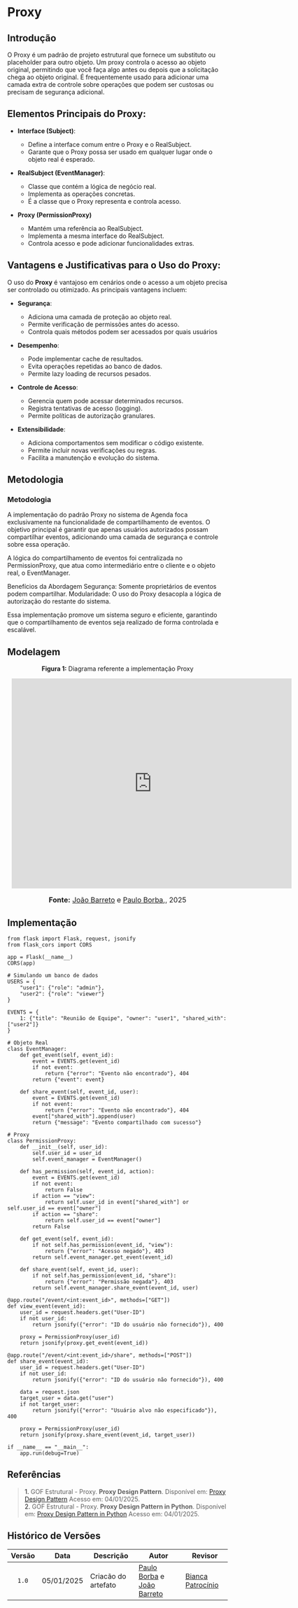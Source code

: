 # Proxy

## Introdução

O Proxy é um padrão de projeto estrutural que fornece um substituto ou placeholder para outro objeto. Um proxy controla o acesso ao objeto original, permitindo que você faça algo antes ou depois que a solicitação chega ao objeto original. É frequentemente usado para adicionar uma camada extra de controle sobre operações que podem ser custosas ou precisam de segurança adicional.

## Elementos Principais do Proxy:

- **Interface (Subject)**: 
    - Define a interface comum entre o Proxy e o RealSubject.
    - Garante que o Proxy possa ser usado em qualquer lugar onde o objeto real é esperado.
  
- **RealSubject (EventManager)**: 
    - Classe que contém a lógica de negócio real.
    - Implementa as operações concretas.
    - É a classe que o Proxy representa e controla acesso.

- **Proxy (PermissionProxy)**
    - Mantém uma referência ao RealSubject.
    - Implementa a mesma interface do RealSubject.
    - Controla acesso e pode adicionar funcionalidades extras.

## Vantagens e Justificativas para o Uso do Proxy:

O uso do **Proxy** é vantajoso em cenários onde o acesso a um objeto precisa ser controlado ou otimizado. As principais vantagens incluem:

- **Segurança**: 
    - Adiciona uma camada de proteção ao objeto real.
    - Permite verificação de permissões antes do acesso.
    - Controla quais métodos podem ser acessados por quais usuários

- **Desempenho**: 
    - Pode implementar cache de resultados.
    - Evita operações repetidas ao banco de dados.
    - Permite lazy loading de recursos pesados.

- **Controle de Acesso**: 
    - Gerencia quem pode acessar determinados recursos.
    - Registra tentativas de acesso (logging).
    - Permite políticas de autorização granulares.

- **Extensibilidade**: 
    - Adiciona comportamentos sem modificar o código existente.
    - Permite incluir novas verificações ou regras.
    - Facilita a manutenção e evolução do sistema.

## Metodologia

### **Metodologia**

A implementação do padrão Proxy no sistema de Agenda foca exclusivamente na funcionalidade de compartilhamento de eventos. O objetivo principal é garantir que apenas usuários autorizados possam compartilhar eventos, adicionando uma camada de segurança e controle sobre essa operação.

A lógica do compartilhamento de eventos foi centralizada no PermissionProxy, que atua como intermediário entre o cliente e o objeto real, o EventManager.

Benefícios da Abordagem
Segurança: Somente proprietários de eventos podem compartilhar.
Modularidade: O uso do Proxy desacopla a lógica de autorização do restante do sistema.
 
Essa implementação promove um sistema seguro e eficiente, garantindo que o compartilhamento de eventos seja realizado de forma controlada e escalável.

## Modelagem

<p style="text-align: center"><b>Figura 1:</b> Diagrama referente a implementação Proxy</p>
<div align="center">
  <div style="width: 640px; height: 480px; margin: 10px; position: relative;"><iframe allowfullscreen frameborder="0" style="width:640px; height:480px" src="https://lucid.app/documents/embedded/19dedd0c-22f4-4412-b249-bb33ba188ed0" id="LtZG1916LoEq"></iframe></div>
</div>
<font size="3"><p style="text-align: center"><b>Fonte:</b> <a href="https://github.com/JoaoBarreto03">João Barreto</a> e <a href="https://github.com/paulohborba">Paulo Borba</a>,, 2025</p></font>


## Implementação

    from flask import Flask, request, jsonify
    from flask_cors import CORS

    app = Flask(__name__)
    CORS(app)

    # Simulando um banco de dados
    USERS = {
        "user1": {"role": "admin"},
        "user2": {"role": "viewer"}
    }

    EVENTS = {
        1: {"title": "Reunião de Equipe", "owner": "user1", "shared_with": ["user2"]}
    }

    # Objeto Real
    class EventManager:
        def get_event(self, event_id):
            event = EVENTS.get(event_id)
            if not event:
                return {"error": "Evento não encontrado"}, 404
            return {"event": event}

        def share_event(self, event_id, user):
            event = EVENTS.get(event_id)
            if not event:
                return {"error": "Evento não encontrado"}, 404
            event["shared_with"].append(user)
            return {"message": "Evento compartilhado com sucesso"}

    # Proxy
    class PermissionProxy:
        def __init__(self, user_id):
            self.user_id = user_id
            self.event_manager = EventManager()

        def has_permission(self, event_id, action):
            event = EVENTS.get(event_id)
            if not event:
                return False
            if action == "view":
                return self.user_id in event["shared_with"] or self.user_id == event["owner"]
            if action == "share":
                return self.user_id == event["owner"]
            return False

        def get_event(self, event_id):
            if not self.has_permission(event_id, "view"):
                return {"error": "Acesso negado"}, 403
            return self.event_manager.get_event(event_id)

        def share_event(self, event_id, user):
            if not self.has_permission(event_id, "share"):
                return {"error": "Permissão negada"}, 403
            return self.event_manager.share_event(event_id, user)

    @app.route("/event/<int:event_id>", methods=["GET"])
    def view_event(event_id):
        user_id = request.headers.get("User-ID")
        if not user_id:
            return jsonify({"error": "ID do usuário não fornecido"}), 400

        proxy = PermissionProxy(user_id)
        return jsonify(proxy.get_event(event_id))

    @app.route("/event/<int:event_id>/share", methods=["POST"])
    def share_event(event_id):
        user_id = request.headers.get("User-ID")
        if not user_id:
            return jsonify({"error": "ID do usuário não fornecido"}), 400

        data = request.json
        target_user = data.get("user")
        if not target_user:
            return jsonify({"error": "Usuário alvo não especificado"}), 400

        proxy = PermissionProxy(user_id)
        return jsonify(proxy.share_event(event_id, target_user))

    if __name__ == "__main__":
        app.run(debug=True)

## Referências
> <a>1.</a> GOF Estrutural - Proxy. **Proxy Design Pattern**. Disponível em: [Proxy Design Pattern](https://sourcemaking.com/design_patterns/proxy)  Acesso em: 04/01/2025. <br>
> <a>2.</a> GOF Estrutural - Proxy. **Proxy Design Pattern in Python**. Disponível em: [Proxy Design Pattern in Python](https://sourcemaking.com/design_patterns/proxy/python/1)  Acesso em: 04/01/2025. <br>

## Histórico de Versões

| Versão | Data | Descrição | Autor | Revisor |
| :----: | ---- | --------- | ----- | ------- |
| `1.0`  | 05/01/2025 | Criacão do artefato | [Paulo Borba](https://github.com/paulohborba) e [João Barreto](https://github.com/JoaoBarreto03) |   [Bianca Patrocínio](https://github.com/BiancaPatrocinio7)  |
